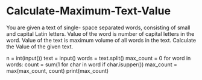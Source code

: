 # Calculate-Maximum-Text-Value
You are given a text of single- space separated words, consisting of small and capital Latin letters.    Value of the word is number of capital letters in the word.  Value of the text is maximum volume of all words in the text.    Calculate the Value of the given text.

n = int(input())
text = input()
words = text.split()
max_count = 0
for word in words:
    count = sum(1 for char in word if char.isupper())
    max_count = max(max_count, count)
print(max_count)
